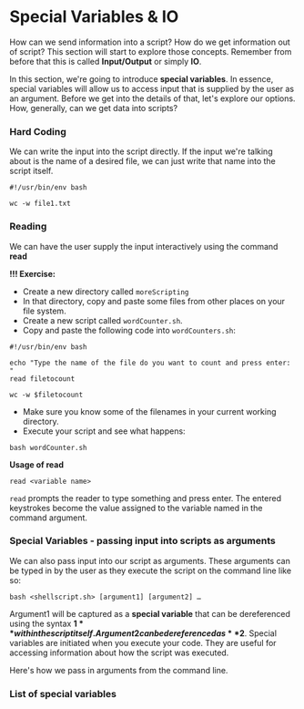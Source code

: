# Special Variables & IO

How can we send information into a script? How do we get information out of script? This section will start to explore those concepts. Remember from before that this is called **Input/Output** or simply **IO**.

In this section, we're going to introduce **special variables**. In essence, special variables will allow us to access input that is supplied by the user as an argument. Before we get into the details of that, let's explore our options. How, generally, can we get data into scripts?

### Hard Coding

We can write the input into the script directly. If the input we're talking about is the name of a desired file, we can just write that name into the script itself.

```
#!/usr/bin/env bash
 
wc -w file1.txt
```

### Reading

We can have the user supply the input interactively using the command **read**

**!!! Exercise:** 
- Create a new directory called `moreScripting`
- In that directory, copy and paste some files from other places on your file system.
- Create a new script called `wordCounter.sh`.
- Copy and paste the following code into `wordCounters.sh`:

```
#!/usr/bin/env bash
 
echo "Type the name of the file do you want to count and press enter: "
read filetocount
 
wc -w $filetocount
```

- Make sure you know some of the filenames in your current working directory.
- Execute your script and see what happens:

```
bash wordCounter.sh
```

**Usage of read**

`read <variable name>`

`read` prompts the reader to type something and press enter. The entered keystrokes become the value assigned to the variable named in the command argument.

### Special Variables - passing input into scripts as arguments

We can also pass input into our script as arguments. These arguments can be typed in by the user as they execute the script on the command line like so:

`bash <shellscript.sh> [argument1] [argument2] …` 

Argument1 will be captured as a **special variable** that can be dereferenced using the syntax **$1** within the script itself. Argument2 can be dereferenced as **$2**. Special variables are initiated when you execute your code. They are useful for accessing information about how the script was executed.

Here's how we pass in arguments from the command line.

### List of special variables






